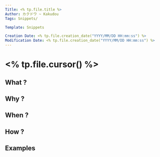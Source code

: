 ```yaml
---
Title: <% tp.file.title %>
Author: カクドウ ~ Kakudou
Tags: Snippets/

Template: Snippets

Creation Date: <% tp.file.creation_date("YYYY/MM/DD HH:mm:ss") %>
Modification Date: <% tp.file.creation_date("YYYY/MM/DD HH:mm:ss") %>
---
```


# <% tp.file.cursor() %>

## What ?

## Why ?

## When ?

## How ?

## Examples

